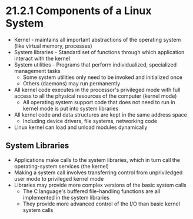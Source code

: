 # 21.2.1 Components of a Linux System
* Kernel - maintains all important abstractions of the operating system (like virtual memory, processes)
* System libraries - Standard set of functions through which application interact with the kernel
* System utilities - Programs that perform individualized, specialized management tasks
  * Some system utilities only need to be invoked and initialized once
  * Others (daemons) may run permanently
* All kernel code executes in the processor's privileged mode with full access to all the physical resources of the computer (kernel mode)
  * All operating system support code that does not need to run in kernel mode is put into system libraries
* All kernel code and data structures are kept in the same address space
  * Including device drivers, file systems, networking code
* Linux kernel can load and unload modules dynamically

## System Libraries
* Applications make calls to the system libraries, which in turn call the operating-system services (the kernel)
* Making a system call involves transferring control from unpriviledged user mode to privileged kernel mode
* Libraries may provide more complex versions of the basic system calls
  * The C language's buffered file-handling functions are all implemented in the system libraries
  * They provide more advanced control of the I/O than basic kernel system calls
